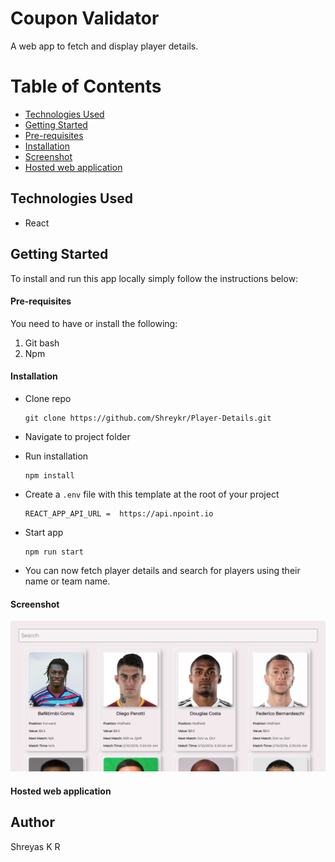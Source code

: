 # Coupon Validator

A web app to fetch and display player details.

# Table of Contents

- [Technologies Used](#tused)
- [Getting Started](#started)
- [Pre-requisites](#require)
- [Installation](#installation)
- [Screenshot](#screenshot)
- [Hosted web application](#hosted-app)

## Technologies Used<a name="tused"></a>

- React

## Getting Started<a name="started"></a>

To install and run this app locally simply follow the instructions below:

#### Pre-requisites<a name="require"></a>

You need to have or install the following:

1. Git bash
2. Npm

#### Installation<a name="installation"></a>

- Clone repo
  ```
  git clone https://github.com/Shreykr/Player-Details.git
  ```
- Navigate to project folder
- Run installation
  ```
  npm install
  ```
- Create a `.env` file with this template at the root of your project

  ```
  REACT_APP_API_URL =  https://api.npoint.io
  ```

- Start app
  ```
  npm run start
  ```
- You can now fetch player details and search for players using their name or team name.

#### Screenshot

![](./screenshot.png)

#### Hosted web application<a name="hosted-app"></a>

## Author

Shreyas K R
